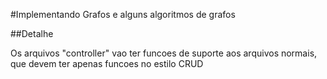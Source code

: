 #Implementando Grafos e alguns algoritmos de grafos

##Detalhe

Os arquivos "controller" vao ter funcoes de suporte aos arquivos normais, que devem ter apenas 
funcoes no estilo CRUD

